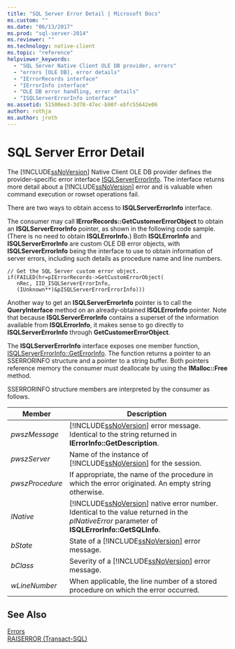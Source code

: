 ```yaml
---
title: "SQL Server Error Detail | Microsoft Docs"
ms.custom: ""
ms.date: "06/13/2017"
ms.prod: "sql-server-2014"
ms.reviewer: ""
ms.technology: native-client
ms.topic: "reference"
helpviewer_keywords: 
  - "SQL Server Native Client OLE DB provider, errors"
  - "errors [OLE DB], error details"
  - "IErrorRecords interface"
  - "IErrorInfo interface"
  - "OLE DB error handling, error details"
  - "ISQLServerErrorInfo interface"
ms.assetid: 51500ee3-3d78-47ec-b90f-ebfc55642e06
author: rothja
ms.author: jroth
---
```

# SQL Server Error Detail
  The [!INCLUDE[ssNoVersion](../../includes/ssnoversion-md.md)] Native Client OLE DB provider defines the provider-specific error interface [ISQLServerErrorInfo](../../database-engine/dev-guide/isqlservererrorinfo-ole-db.md). The interface returns more detail about a [!INCLUDE[ssNoVersion](../../includes/ssnoversion-md.md)] error and is valuable when command execution or rowset operations fail.  
  
 There are two ways to obtain access to **ISQLServerErrorInfo** interface.  
  
 The consumer may call **IErrorRecords::GetCustomerErrorObject** to obtain an **ISQLServerErrorInfo** pointer, as shown in the following code sample. (There is no need to obtain **ISQLErrorInfo.**) Both **ISQLErrorInfo** and **ISQLServerErrorInfo** are custom OLE DB error objects, with **ISQLServerErrorInfo** being the interface to use to obtain information of server errors, including such details as procedure name and line numbers.  
  
```  
// Get the SQL Server custom error object.  
if(FAILED(hr=pIErrorRecords->GetCustomErrorObject(  
   nRec, IID_ISQLServerErrorInfo,  
   (IUnknown**)&pISQLServerErrorErrorInfo)))  
```  
  
 Another way to get an **ISQLServerErrorInfo** pointer is to call the **QueryInterface** method on an already-obtained **ISQLErrorInfo** pointer. Note that because **ISQLServerErrorInfo** contains a superset of the information available from **ISQLErrorInfo**, it makes sense to go directly to **ISQLServerErrorInfo** through **GetCustomerErrorObject**.  
  
 The **ISQLServerErrorInfo** interface exposes one member function, [ISQLServerErrorInfo::GetErrorInfo](../native-client-ole-db-interfaces/isqlservererrorinfo-geterrorinfo-ole-db.md). The function returns a pointer to an SSERRORINFO structure and a pointer to a string buffer. Both pointers reference memory the consumer must deallocate by using the **IMalloc::Free** method.  
  
 SSERRORINFO structure members are interpreted by the consumer as follows.  
  
|Member|Description|  
|------------|-----------------|  
|*pwszMessage*|[!INCLUDE[ssNoVersion](../../includes/ssnoversion-md.md)] error message. Identical to the string returned in **IErrorInfo::GetDescription**.|  
|*pwszServer*|Name of the instance of [!INCLUDE[ssNoVersion](../../includes/ssnoversion-md.md)] for the session.|  
|*pwszProcedure*|If appropriate, the name of the procedure in which the error originated. An empty string otherwise.|  
|*lNative*|[!INCLUDE[ssNoVersion](../../includes/ssnoversion-md.md)] native error number. Identical to the value returned in the *plNativeError* parameter of **ISQLErrorInfo::GetSQLInfo**.|  
|*bState*|State of a [!INCLUDE[ssNoVersion](../../includes/ssnoversion-md.md)] error message.|  
|*bClass*|Severity of a [!INCLUDE[ssNoVersion](../../includes/ssnoversion-md.md)] error message.|  
|*wLineNumber*|When applicable, the line number of a stored procedure on which the error occurred.|  
  
## See Also  
 [Errors](errors.md)   
 [RAISERROR &#40;Transact-SQL&#41;](/sql/t-sql/language-elements/raiserror-transact-sql)  
  
  
